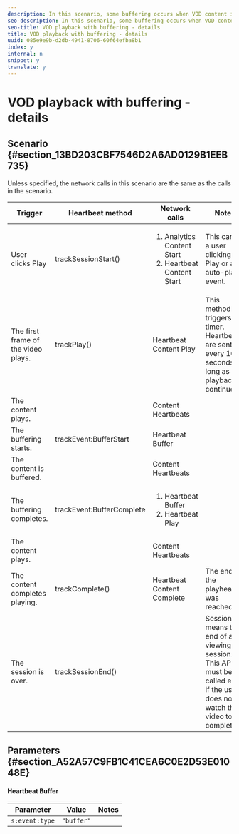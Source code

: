 ```yaml
---
description: In this scenario, some buffering occurs when VOD content is played back.
seo-description: In this scenario, some buffering occurs when VOD content is played back.
seo-title: VOD playback with buffering - details
title: VOD playback with buffering - details
uuid: 085e9e9b-d2db-4941-8706-60f64efba8b1
index: y
internal: n
snippet: y
translate: y
---
```


# VOD playback with buffering - details


## Scenario {#section_13BD203CBF7546D2A6AD0129B1EEB735}


<table id="table_9740A070CBD24CDA85E3F59348E286A9"> 
 <desc>
   Unless specified, the network calls in this scenario are the same as the calls in the 
  <a href="r_vhl_scenarios_mc-vod-40-no-interup-js.xml"></a> scenario. 
 </desc> 
 <thead> 
  <tr> 
   <th colname="col1" class="entry">Trigger</th> 
   <th colname="col2" class="entry">Heartbeat method</th> 
   <th colname="col3" class="entry">Network calls</th> 
   <th colname="col4" class="entry">Notes</th> 
  </tr>
 </thead>
 <tbody> 
  <tr> 
   <td colname="col1">User clicks <span class="uicontrol">Play</span> </td> 
   <td colname="col2"><span class="codeph">trackSessionStart()</span> </td> 
   <td colname="col3"> 
    <ol id="ol_05F64BE5558746F49C73161A0FC54F10"> 
     <li id="li_97C8E3518A0544E7A2538C737331D321"><span class="codeph">Analytics Content Start</span> </li> 
     <li id="li_61948F88419345708B7F7A56C7880E55"><span class="codeph">Heartbeat Content Start</span> </li> 
    </ol> </td> 
   <td colname="col4">This can be a user clicking <span class="uicontrol">Play</span> or an auto-play event. </td> 
  </tr> 
  <tr> 
   <td colname="col1">The first frame of the video plays.</td> 
   <td colname="col2"><span class="codeph">trackPlay()</span> </td> 
   <td colname="col3"><span class="codeph">Heartbeat Content Play</span> </td> 
   <td colname="col4">This method triggers the timer. Heartbeats are sent every 10 seconds as long as playback continues.</td> 
  </tr> 
  <tr> 
   <td colname="col1">The content plays.</td> 
   <td colname="col2"> </td> 
   <td colname="col3"> <span class="codeph">Content Heartbeats</span> </td> 
   <td colname="col4"> </td> 
  </tr> 
  <tr> 
   <td colname="col1">The buffering starts.</td> 
   <td colname="col2"><span class="codeph">trackEvent:BufferStart</span> </td> 
   <td colname="col3"><span class="codeph">Heartbeat Buffer</span> </td> 
   <td colname="col4"> </td> 
  </tr> 
  <tr> 
   <td colname="col1">The content is buffered.</td> 
   <td colname="col2"> </td> 
   <td colname="col3"><span class="codeph">Content Heartbeats</span> </td> 
   <td colname="col4"> </td> 
  </tr> 
  <tr> 
   <td colname="col1">The buffering completes.</td> 
   <td colname="col2"><span class="codeph">trackEvent:BufferComplete</span> </td> 
   <td colname="col3"> 
    <ol id="ol_4CCA19877D8E44309B97DE02201D642D"> 
     <li id="li_16B713FDD5804000A7332C9CB79DB3CC"><span class="codeph">Heartbeat Buffer</span> </li> 
     <li id="li_DD917603681B4431A958C42BDBCF866B"><span class="codeph">Heartbeat Play</span> </li> 
    </ol> </td> 
   <td colname="col4"> </td> 
  </tr> 
  <tr> 
   <td colname="col1">The content plays.</td> 
   <td colname="col2"> </td> 
   <td colname="col3"> <span class="codeph">Content Heartbeats</span> </td> 
   <td colname="col4"> </td> 
  </tr> 
  <tr> 
   <td colname="col1">The content completes playing.</td> 
   <td colname="col2"><span class="codeph">trackComplete()</span> </td> 
   <td colname="col3"><span class="codeph">Heartbeat Content Complete</span> </td> 
   <td colname="col4">The end of the playhead was reached.</td> 
  </tr> 
  <tr> 
   <td colname="col1">The session is over.</td> 
   <td colname="col2"><span class="codeph">trackSessionEnd()</span> </td> 
   <td colname="col3"> </td> 
   <td colname="col4"><span class="codeph">SessionEnd</span> means the end of a viewing session. This API must be called even if the user does not watch the video to completion. </td> 
  </tr> 
 </tbody> 
</table>


## Parameters {#section_A52A57C9FB1C41CEA6C0E2D53E01048E}


#### Heartbeat Buffer
| Parameter |Value |Notes |
|---|---|---|
| `s:event:type`  | `"buffer"`  |  |

